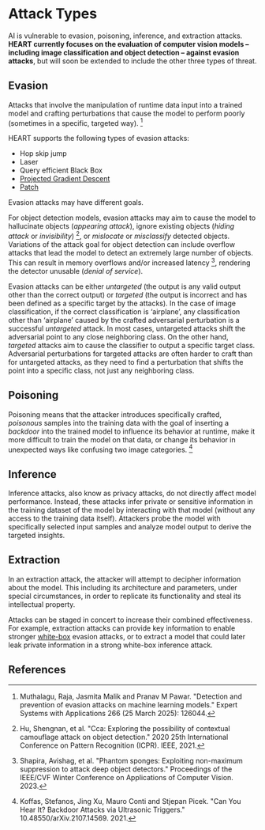 # Attack Types

AI is vulnerable to evasion, poisoning, inference, and extraction attacks. **HEART currently focuses on the evaluation
of computer vision models – including image classification and object detection – against evasion attacks**, but will
soon be extended to include the other three types of threat.

## Evasion

Attacks that involve the manipulation of runtime data input into a trained model and crafting perturbations that
cause the model to perform poorly (sometimes in a specific, targeted way). [^1]

HEART supports the following types of evasion attacks:

- Hop skip jump
- Laser
- Query efficient Black Box
- [Projected Gradient Descent](https://github.com/IBM/heart-library/blob/main/notebooks/1_get_started_pgd_attack.ipynb)
- [Patch](https://github.com/IBM/heart-library/blob/main/notebooks/4_get_started_adversarial_patch.ipynb)

Evasion attacks may have different goals.

For object detection models, evasion attacks may aim to cause the model to hallucinate objects (_appearing attack_),
ignore existing objects (_hiding attack_ or _invisibility_) [^2], or _mislocate_ or _misclassify_ detected objects.
Variations of the attack goal for object detection can include overflow attacks that lead the model to detect an
extremely large number of objects. This can result in memory overflows and/or increased latency [^3], rendering the
detector unusable (_denial of service_).

Evasion attacks can be either _untargeted_ (the output is any valid output other than the correct output) or _targeted_
(the output is incorrect and has been defined as a specific target by the attacks). In the case of image classification,
if the correct classification is ‘airplane’, any classification other than ‘airplane’ caused by the crafted adversarial
perturbation is a successful _untargeted_ attack. In most cases, untargeted attacks shift the adversarial point to any
close neighboring class. On the other hand, _targeted_ attacks aim to cause the classifier to output a specific target
class. Adversarial perturbations for targeted attacks are often harder to craft than for untargeted attacks, as they
need to find a perturbation that shifts the point into a specific class, not just any neighboring class.

## Poisoning

Poisoning means that the attacker introduces specifically crafted, _poisonous_ samples into the training data with
the goal of inserting a _backdoor_ into the trained model to influence its behavior at runtime, make it more difficult
to train the model on that data, or change its behavior in unexpected ways like confusing two image categories. [^4]

## Inference

Inference attacks, also know as privacy attacks, do not directly affect model performance. Instead, these attacks infer
private or sensitive information in the training dataset of the model by interacting with that model (without any access
to the training data itself). Attackers probe the model with specifically selected input samples and analyze model
output to derive the targeted insights.

## Extraction

In an extraction attack, the attacker will attempt to decipher information about the model.  This including its
architecture and parameters, under special circumstances, in order to replicate its functionality and steal its
intellectual property.

Attacks can be staged in concert to increase their combined effectiveness. For example, extraction attacks can provide
key information to enable stronger [white-box](white_vs_black_box) evasion attacks, or to extract a model that could
later leak private information in a strong white-box inference attack.

## References

<!-- References -->
[^1]: Muthalagu, Raja, Jasmita Malik and Pranav M Pawar. "Detection and prevention of evasion attacks on machine learning
models." Expert Systems with Applications 266 (25 March 2025): 126044.

[^2]: Hu, Shengnan, et al. "Cca: Exploring the possibility of contextual camouflage attack on object detection." 2020 25th
International Conference on Pattern Recognition (ICPR). IEEE, 2021.

[^3]: Shapira, Avishag, et al. "Phantom sponges: Exploiting non-maximum suppression to attack deep object detectors."
Proceedings of the IEEE/CVF Winter Conference on Applications of Computer Vision. 2023.

[^4]: Koffas, Stefanos, Jing Xu, Mauro Conti and Stjepan Picek. "Can You Hear It? Backdoor Attacks via Ultrasonic
Triggers." 10.48550/arXiv.2107.14569. 2021.
